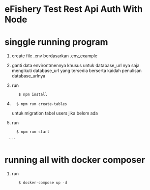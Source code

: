 # eFishery Test Rest Api Auth With Node
# singgle running program
   1. create file .env berdasarkan .env_example
   2. ganti data environtmennya khusus untuk database_url nya saja mengikuti database_url yang tersedia berserta kaidah penulisan database_urlnya
   
   3. run 
      ```shell
         $ npm install
      ```
   4.  ```shell
         $ npm run create-tables
       ```
       untuk migration tabel users jika belom ada

   5.  run
       ```shell
         $ npm run start
      ```
# running all with docker composer
   1. run 
      ```shell
         $ docker-compose up -d
      ```